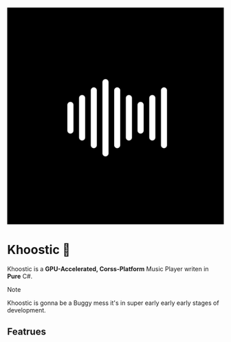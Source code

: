 ![Logo](Assets/Logo.png)

# Khoostic :musical_note: 

Khoostic is a **GPU-Accelerated, Corss-Platform** Music Player writen in **Pure** C#.

> [!NOTE]
> Khoostic is gonna be a Buggy mess it's in super early early early stages of development.

## Featrues